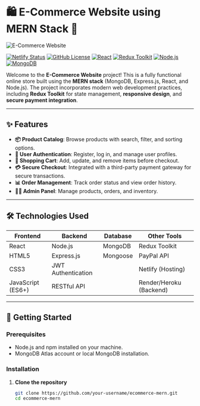 # 🛍️ E-Commerce Website using MERN Stack 🚀

![E-Commerce Website](https://steady-paletas-7c047f.netlify.app/)

[![Netlify Status](https://api.netlify.com/api/v1/badges/your-deploy-id/deploy-status)](https://app.netlify.com/sites/steady-paletas-7c047f/deploys)
[![GitHub License](https://img.shields.io/badge/license-MIT-blue.svg)](https://github.com/your-username/ecommerce-mern/blob/main/LICENSE)
[![React](https://img.shields.io/badge/React-18.x-blue)](https://reactjs.org/)
[![Redux Toolkit](https://img.shields.io/badge/Redux_Toolkit-1.x-purple)](https://redux-toolkit.js.org/)
[![Node.js](https://img.shields.io/badge/Node.js-16.x-green)](https://nodejs.org/)
[![MongoDB](https://img.shields.io/badge/MongoDB-5.x-brightgreen)](https://www.mongodb.com/)

Welcome to the **E-Commerce Website** project! This is a fully functional online store built using the **MERN stack** (MongoDB, Express.js, React, and Node.js). The project incorporates modern web development practices, including **Redux Toolkit** for state management, **responsive design**, and **secure payment integration**. 

---

## ✨ Features

- **📦 Product Catalog**: Browse products with search, filter, and sorting options.
- **🔐 User Authentication**: Register, log in, and manage user profiles.
- **🛒 Shopping Cart**: Add, update, and remove items before checkout.
- **💳 Secure Checkout**: Integrated with a third-party payment gateway for secure transactions.
- **📊 Order Management**: Track order status and view order history.
- **👨‍💻 Admin Panel**: Manage products, orders, and inventory.

---

## 🛠️ Technologies Used

| **Frontend**       | **Backend**        | **Database** | **Other Tools**       |
|--------------------|--------------------|--------------|-----------------------|
| React              | Node.js            | MongoDB      | Redux Toolkit         |
| HTML5              | Express.js         | Mongoose     | PayPal API            |
| CSS3               | JWT Authentication |              | Netlify (Hosting)     |
| JavaScript (ES6+)  | RESTful API        |              | Render/Heroku (Backend) |

---

## 🚀 Getting Started

### Prerequisites

- Node.js and npm installed on your machine.
- MongoDB Atlas account or local MongoDB installation.

### Installation

1. **Clone the repository**

   ```bash
   git clone https://github.com/your-username/ecommerce-mern.git
   cd ecommerce-mern
